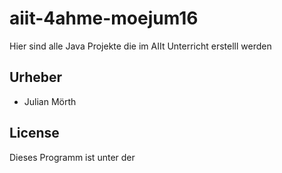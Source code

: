 # aiit-4ahme-moejum16
Hier sind alle Java Projekte die im AIIt Unterricht erstelll werden

## Urheber
- Julian Mörth

## License
Dieses Programm ist unter der 
